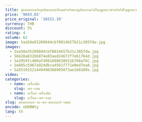 ```yaml
---
title: สุดยอดรองเท้าลุยหิมะแบบเป่าลมสําหรับผจญภัยกลางแจ้งในฤดูหนาวสําหรับกีฬาฤดูหนาว
price: '9643.65'
price_original: '10151.19'
currency: THB
discount: 5%
rating: 4
volume: 62
image: Saa58e55209844cbf8014b57b21c305fdw.jpg
images:
  - Saa58e55209844cbf8014b57b21c305fdw.jpg
  - S6628a832bb874e83aed24672f7e61764d.jpg
  - Sa3959fc400af4991898038931b768af6C.jpg
  - Se685c5967a924dbca4561f771e0ed7ea8.jpg
  - Sa55191521449490388905073ae160189x.jpg
video: ''
categories:
  - name: เครื่องมือ
    slug: เคร-องม
  - name: อะไหล่ เครื่องมือ
    slug: อะไหล-เคร-องม
slug: ดยอดรองเท-าล-ยห-มะแบบเป-าลมส
encode: oD6BWty
lang: th
---
```

  